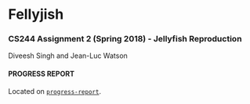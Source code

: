 # Fellyjish
### CS244 Assignment 2 (Spring 2018) - Jellyfish Reproduction


Diveesh Singh and Jean-Luc Watson

#### PROGRESS REPORT

Located on [`progress-report`](https://github.com/jlwatson/fellyjish/tree/progress-report).

<!-- Reproduces Figure 9 and Table 1 from the Jellyfish NSDI paper located [here](https://people.inf.ethz.ch/asingla/papers/jellyfish-nsdi12.pdf).-->

